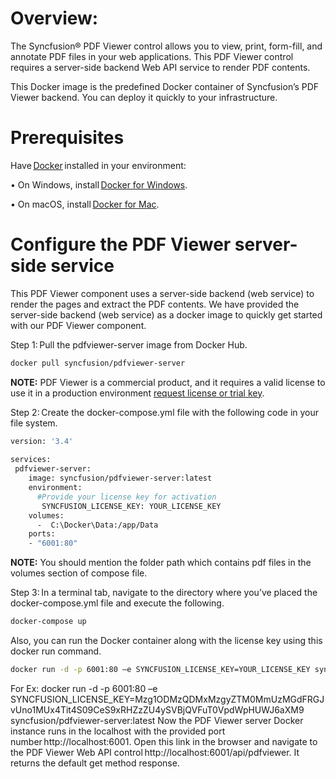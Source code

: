 # Overview:

The Syncfusion&reg; PDF Viewer control allows you to view, print, form-fill, and annotate PDF files in your web applications. This PDF Viewer control requires a server-side backend Web API service to render PDF contents.

This Docker image is the predefined Docker container of Syncfusion’s PDF Viewer backend. You can deploy it quickly to your infrastructure.

# Prerequisites 

Have [Docker](https://www.docker.com/products/container-runtime#/download) installed in your environment: 

•	On Windows, install [Docker for Windows](https://hub.docker.com/editions/community/docker-ce-desktop-windows). 

•	On macOS, install [Docker for Mac](https://hub.docker.com/editions/community/docker-ce-desktop-windows).


# Configure the PDF Viewer server-side service 
 
This PDF Viewer component uses a server-side backend (web service) to render the pages and extract the PDF contents. We have provided the server-side backend (web service) as a docker image to quickly get started with our PDF Viewer component. 
 
Step 1: Pull the pdfviewer-server image from Docker Hub. 

```sh
docker pull syncfusion/pdfviewer-server 
```

**NOTE:** PDF Viewer is a commercial product, and it requires a valid license to use it in a production environment [request license or trial key](https://help.syncfusion.com/common/essential-studio/licensing/licensing-faq/where-can-i-get-a-license-key). 
 
Step 2: Create the docker-compose.yml file with the following code in your file system. 
  
```sh
version: '3.4'  
 
services:  
 pdfviewer-server: 
    image: syncfusion/pdfviewer-server:latest 
    environment:  
      #Provide your license key for activation 
       SYNCFUSION_LICENSE_KEY: YOUR_LICENSE_KEY 
    volumes:  
      -  C:\Docker\Data:/app/Data 
    ports: 
    - "6001:80" 
```

**NOTE:** You should mention the folder path which contains pdf files in the volumes section of compose file. 
 
Step 3: In a terminal tab, navigate to the directory where you’ve placed the docker-compose.yml file and execute the following. 

```sh
docker-compose up 
```

Also, you can run the Docker container along with the license key using this docker run command. 

```sh
docker run -d -p 6001:80 –e SYNCFUSION_LICENSE_KEY=YOUR_LICENSE_KEY syncfusion/pdfviewer-server:latest 
```

For Ex: docker run -d -p 6001:80 –e SYNCFUSION_LICENSE_KEY=Mzg1ODMzQDMxMzgyZTM0MmUzMGdFRGJvUno1MUx4Tit4S09CeS9xRHZzZU4ySVBjQVFuT0VpdWpHUWJ6aXM9 syncfusion/pdfviewer-server:latest 
Now the PDF Viewer server Docker instance runs in the localhost with the provided port number http://localhost:6001. Open this link in the browser and navigate to the PDF Viewer Web API control http://localhost:6001/api/pdfviewer. It returns the default get method response. 
 
